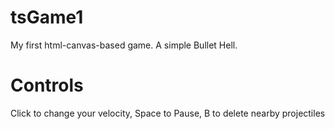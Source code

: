 # tsGame1
My first html-canvas-based game. A simple Bullet Hell.

# Controls
Click to change your velocity, Space to Pause, B to delete nearby projectiles
